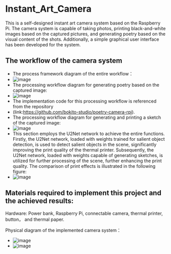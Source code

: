 # Instant_Art_Camera
This is a self-designed instant art camera system based on the Raspberry Pi. The camera system is capable of taking photos, printing black-and-white images based on the captured pictures, and generating poetry based on the visual content of the shots. Additionally, a simple graphical user interface has been developed for the system.

## The workflow of the camera system
* The process framework diagram of the entire workflow：
* ![image](https://github.com/user-attachments/assets/0b095bfc-f16f-4013-9081-583b622c1b7e)
* The processing workflow diagram for generating poetry based on the captured image:
* ![image](https://github.com/user-attachments/assets/de79295d-256f-4186-ab24-1d49cfe0c4f9)
* The implementation code for this processing workflow is referenced from the repository
* (link:https://github.com/bokito-studio/poetry-camera-rpi).
* The processing workflow diagram for generating and printing a sketch of the captured image:
* ![image](https://github.com/user-attachments/assets/3841a91d-c109-45a3-8e42-7d3cd31a7976)
* This section employs the U2Net network to achieve the entire functions. Firstly, the U2Net network, loaded with weights trained for salient object detection, is used to detect salient objects in the scene, significantly improving the print quality of the thermal printer. Subsequently, the U2Net network, loaded with weights capable of generating sketches, is utilized for further processing of the scene, further enhancing the print quality. The comparison of print effects is illustrated in the following figure:
* ![image](https://github.com/user-attachments/assets/7605a5c2-6f14-4aaf-852b-34040ec8b694)

## Materials required to implement this project and the achieved results:

Hardware: Power bank, Raspberry Pi, connectable camera, thermal printer, button， and thermal paper.

Physical diagram of the implemented camera system：
* ![image](https://github.com/user-attachments/assets/0fafbcd0-c187-4226-905b-e425479842e0)
* ![image](https://github.com/user-attachments/assets/fe1d01b7-61f5-4104-ad08-7e255d0bcaae)
